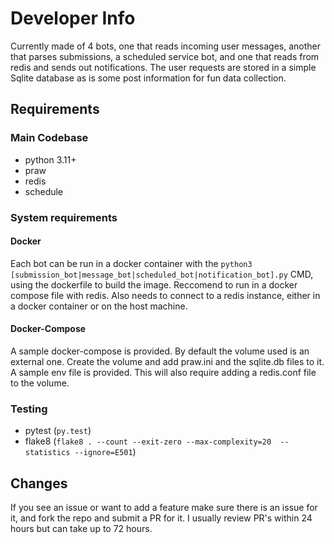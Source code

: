 # Developer Info
Currently made of 4 bots, one that reads incoming user messages, another that parses submissions, a scheduled service bot, and one that reads from redis and sends out notifications. The user requests are stored in a simple Sqlite database as is some post information for fun data collection.

## Requirements
### Main Codebase
* python 3.11+
* praw
* redis
* schedule

### System requirements
#### Docker
Each bot can be run in a docker container with the `python3 [submission_bot|message_bot|scheduled_bot|notification_bot].py` CMD, using the dockerfile to build the image.
Reccomend to run in a docker compose file with redis. Also needs to connect to a redis instance, either in a docker container or on the host machine.

#### Docker-Compose
A sample docker-compose is provided. By default the volume used is an external one. Create the volume and add praw.ini and the sqlite.db files to it. A sample env file is provided. This will also require adding a redis.conf file to the volume.

### Testing
* pytest (`py.test`)
* flake8 (`flake8 . --count --exit-zero --max-complexity=20  --statistics --ignore=E501`)

## Changes
If you see an issue or want to add a feature make sure there is an issue for it, and fork the repo and submit a PR for it. I usually review PR's within 24 hours but can take up to 72 hours.
